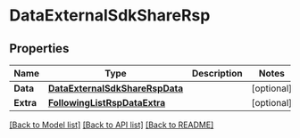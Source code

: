 # DataExternalSdkShareRsp

## Properties

Name | Type | Description | Notes
------------ | ------------- | ------------- | -------------
**Data** | [**DataExternalSdkShareRspData**](DataExternalSdkShareRsp_data.md) |  | [optional] 
**Extra** | [**FollowingListRspDataExtra**](FollowingListRsp_data_extra.md) |  | [optional] 

[[Back to Model list]](../README.md#documentation-for-models) [[Back to API list]](../README.md#documentation-for-api-endpoints) [[Back to README]](../README.md)


